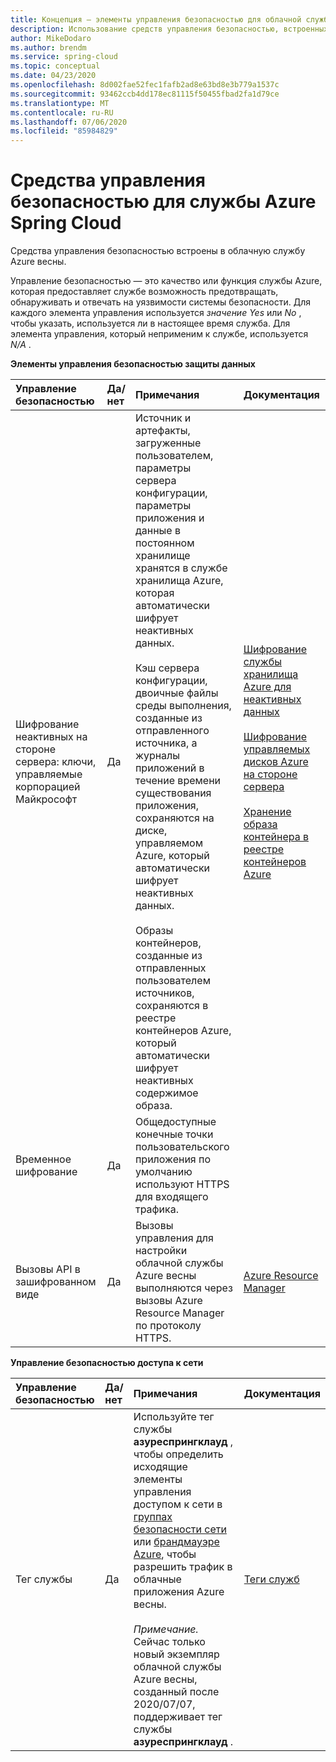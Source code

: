```yaml
---
title: Концепция — элементы управления безопасностью для облачной службы Azure весны
description: Использование средств управления безопасностью, встроенных в облачную службу Azure весны.
author: MikeDodaro
ms.author: brendm
ms.service: spring-cloud
ms.topic: conceptual
ms.date: 04/23/2020
ms.openlocfilehash: 8d002fae52fec1fafb2ad8e63bd8e3b779a1537c
ms.sourcegitcommit: 93462ccb4dd178ec81115f50455fbad2fa1d79ce
ms.translationtype: MT
ms.contentlocale: ru-RU
ms.lasthandoff: 07/06/2020
ms.locfileid: "85984829"
---
```

# <a name="security-controls-for-azure-spring-cloud-service"></a>Средства управления безопасностью для службы Azure Spring Cloud
Средства управления безопасностью встроены в облачную службу Azure весны.

Управление безопасностью — это качество или функция службы Azure, которая предоставляет службе возможность предотвращать, обнаруживать и отвечать на уязвимости системы безопасности.  Для каждого элемента управления используется *значение Yes* или *No* , чтобы указать, используется ли в настоящее время служба.  Для элемента управления, который неприменим к службе, используется *N/A* . 

**Элементы управления безопасностью защиты данных**

| Управление безопасностью | Да/нет | Примечания | Документация |
|:-------------|:-------|:-------------------------------|:----------------------|
| Шифрование неактивных на стороне сервера: ключи, управляемые корпорацией Майкрософт | Да | Источник и артефакты, загруженные пользователем, параметры сервера конфигурации, параметры приложения и данные в постоянном хранилище хранятся в службе хранилища Azure, которая автоматически шифрует неактивных данных.<br><br>Кэш сервера конфигурации, двоичные файлы среды выполнения, созданные из отправленного источника, а журналы приложений в течение времени существования приложения, сохраняются на диске, управляемом Azure, который автоматически шифрует неактивных данных.<br><br>Образы контейнеров, созданные из отправленных пользователем источников, сохраняются в реестре контейнеров Azure, который автоматически шифрует неактивных содержимое образа. | [Шифрование службы хранилища Azure для неактивных данных](https://docs.microsoft.com/azure/storage/common/storage-service-encryption)<br><br>[Шифрование управляемых дисков Azure на стороне сервера](https://docs.microsoft.com/azure/virtual-machines/linux/disk-encryption)<br><br>[Хранение образа контейнера в реестре контейнеров Azure](https://docs.microsoft.com/azure/container-registry/container-registry-storage) |
| Временное шифрование | Да | Общедоступные конечные точки пользовательского приложения по умолчанию используют HTTPS для входящего трафика. |  |
| Вызовы API в зашифрованном виде | Да | Вызовы управления для настройки облачной службы Azure весны выполняются через вызовы Azure Resource Manager по протоколу HTTPS. | [Azure Resource Manager](https://docs.microsoft.com/azure/azure-resource-manager/) |

**Управление безопасностью доступа к сети**

| Управление безопасностью | Да/нет | Примечания | Документация |
|:-------------|:-------|:-------------------------------|:----------------------|
| Тег службы | Да | Используйте тег службы **азуреспрингклауд** , чтобы определить исходящие элементы управления доступом к сети в [группах безопасности сети](https://docs.microsoft.com/azure/virtual-network/security-overview#security-rules) или [брандмауэре Azure](https://docs.microsoft.com/azure/firewall/service-tags), чтобы разрешить трафик в облачные приложения Azure весны.<br><br>*Примечание.* Сейчас только новый экземпляр облачной службы Azure весны, созданный после 2020/07/07, поддерживает тег службы **азуреспрингклауд** . | [Теги служб](https://docs.microsoft.com/azure/virtual-network/service-tags-overview) |
